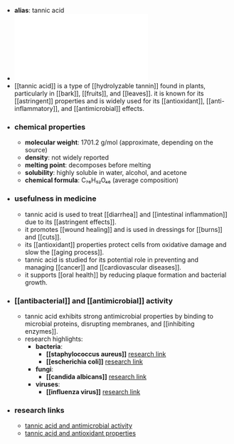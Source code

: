 - **alias**: tannic acid
- ![Tannic_Acid.pdf](../assets/Tannic_Acid_1719303309556_0.pdf)
- [[tannic acid]] is a type of [[hydrolyzable tannin]] found in plants, particularly in [[bark]], [[fruits]], and [[leaves]]. it is known for its [[astringent]] properties and is widely used for its [[antioxidant]], [[anti-inflammatory]], and [[antimicrobial]] effects.
- ### chemical properties
	- **molecular weight**: 1701.2 g/mol (approximate, depending on the source)
	- **density**: not widely reported
	- **melting point**: decomposes before melting
	- **solubility**: highly soluble in water, alcohol, and acetone
	- **chemical formula**: C₇₆H₅₂O₄₆ (average composition)
- ### usefulness in medicine
	- tannic acid is used to treat [[diarrhea]] and [[intestinal inflammation]] due to its [[astringent effects]].
	- it promotes [[wound healing]] and is used in dressings for [[burns]] and [[cuts]].
	- its [[antioxidant]] properties protect cells from oxidative damage and slow the [[aging process]].
	- tannic acid is studied for its potential role in preventing and managing [[cancer]] and [[cardiovascular diseases]].
	- it supports [[oral health]] by reducing plaque formation and bacterial growth.
- ### [[antibacterial]] and [[antimicrobial]] activity
	- tannic acid exhibits strong antimicrobial properties by binding to microbial proteins, disrupting membranes, and [[inhibiting enzymes]].
	- research highlights:
		- **bacteria**:
			- **[[staphylococcus aureus]]** [research link](https://scholar.google.com/scholar?q=Staphylococcus+aureus+tannic+acid)
			- **[[escherichia coli]]** [research link](https://scholar.google.com/scholar?q=Escherichia+coli+tannic+acid)
		- **fungi**:
			- **[[candida albicans]]** [research link](https://scholar.google.com/scholar?q=Candida+albicans+tannic+acid)
		- **viruses**:
			- **[[influenza virus]]** [research link](https://scholar.google.com/scholar?q=influenza+virus+tannic+acid)
- ### research links
	- [tannic acid and antimicrobial activity](https://scholar.google.com/scholar?q=tannic+acid+antimicrobial+activity)
	- [tannic acid and antioxidant properties](https://scholar.google.com/scholar?q=tannic+acid+antioxidant+properties)